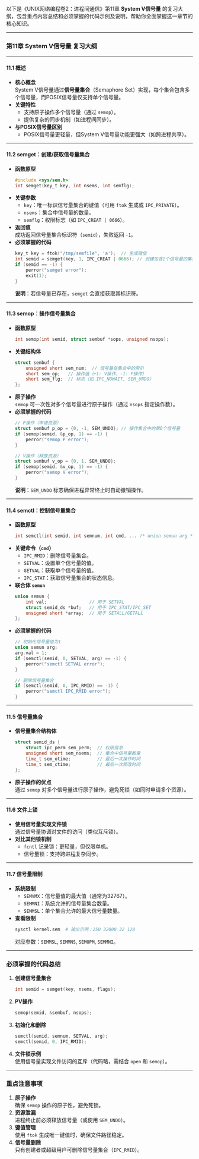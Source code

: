 以下是《UNIX网络编程卷2：进程间通信》第11章 **System V信号量** 的复习大纲，包含重点内容总结和必须掌握的代码示例及说明，帮助你全面掌握这一章节的核心知识。

---

### **第11章 System V信号量 复习大纲**

---

#### **11.1 概述**
- **核心概念**  
  System V信号量通过**信号量集合**（Semaphore Set）实现，每个集合包含多个信号量，而POSIX信号量仅支持单个信号量。
- **关键特性**  
  - 支持原子操作多个信号量（通过 `semop`）。
  - 提供复杂的同步机制（如进程间同步）。
- **与POSIX信号量区别**  
  - POSIX信号量更轻量，但System V信号量功能更强大（如跨进程共享）。

---

#### **11.2 semget：创建/获取信号量集合**
- **函数原型**  
  ```c
  #include <sys/sem.h>
  int semget(key_t key, int nsems, int semflg);
  ```
- **关键参数**  
  - `key`：唯一标识信号量集合的键值（可用 `ftok` 生成或 `IPC_PRIVATE`）。
  - `nsems`：集合中信号量的数量。
  - `semflg`：权限标志（如 `IPC_CREAT | 0666`）。
- **返回值**  
  成功返回信号量集合标识符（`semid`），失败返回 `-1`。
- **必须掌握的代码**  
  ```c
  key_t key = ftok("/tmp/semfile", 'a');  // 生成键值
  int semid = semget(key, 1, IPC_CREAT | 0666); // 创建包含1个信号量的集合
  if (semid == -1) {
      perror("semget error");
      exit(1);
  }
  ```
  **说明**：若信号量已存在，`semget` 会直接获取其标识符。

---

#### **11.3 semop：操作信号量集合**
- **函数原型**  
  ```c
  int semop(int semid, struct sembuf *sops, unsigned nsops);
  ```
- **关键结构体**  
  ```c
  struct sembuf {
      unsigned short sem_num;  // 信号量在集合中的索引
      short sem_op;   // 操作值（+1: V操作，-1: P操作）
      short sem_flg;  // 标志（如 IPC_NOWAIT, SEM_UNDO）
  };
  ```
- **原子操作**  
  `semop` 可一次性对多个信号量进行原子操作（通过 `nsops` 指定操作数）。
- **必须掌握的代码**  
  ```c
  // P操作（申请资源）
  struct sembuf p_op = {0, -1, SEM_UNDO}; // 操作集合中的第0个信号量
  if (semop(semid, &p_op, 1) == -1) {
      perror("semop P error");
  }

  // V操作（释放资源）
  struct sembuf v_op = {0, 1, SEM_UNDO};
  if (semop(semid, &v_op, 1) == -1) {
      perror("semop V error");
  }
  ```
  **说明**：`SEM_UNDO` 标志确保进程异常终止时自动撤销操作。

---

#### **11.4 semctl：控制信号量集合**
- **函数原型**  
  ```c
  int semctl(int semid, int semnum, int cmd, ... /* union semun arg */);
  ```
- **关键命令（`cmd`）**  
  - `IPC_RMID`：删除信号量集合。
  - `SETVAL`：设置单个信号量的值。
  - `GETVAL`：获取单个信号量的值。
  - `IPC_STAT`：获取信号量集合的状态信息。
- **联合体 `semun`**  
  ```c
  union semun {
      int val;                // 用于 SETVAL
      struct semid_ds *buf;   // 用于 IPC_STAT/IPC_SET
      unsigned short *array;  // 用于 SETALL/GETALL
  };
  ```
- **必须掌握的代码**  
  ```c
  // 初始化信号量值为1
  union semun arg;
  arg.val = 1;
  if (semctl(semid, 0, SETVAL, arg) == -1) {
      perror("semctl SETVAL error");
  }

  // 删除信号量集合
  if (semctl(semid, 0, IPC_RMID) == -1) {
      perror("semctl IPC_RMID error");
  }
  ```

---

#### **11.5 信号量集合**
- **信号量集合结构体**  
  ```c
  struct semid_ds {
      struct ipc_perm sem_perm;  // 权限信息
      unsigned short sem_nsems;  // 集合中信号量数量
      time_t sem_otime;          // 最后一次操作时间
      time_t sem_ctime;          // 最后一次修改时间
  };
  ```
- **原子操作的优点**  
  通过 `semop` 对多个信号量进行原子操作，避免死锁（如同时申请多个资源）。

---

#### **11.6 文件上锁**
- **使用信号量实现文件锁**  
  通过信号量协调对文件的访问（类似互斥锁）。
- **对比其他锁机制**  
  - `fcntl` 记录锁：更轻量，但仅限单机。
  - 信号量锁：支持跨进程复杂同步。

---

#### **11.7 信号量限制**
- **系统限制**  
  - `SEMVMX`：信号量值的最大值（通常为32767）。
  - `SEMMNI`：系统允许的信号量集合数量。
  - `SEMMSL`：单个集合允许的最大信号量数量。
- **查看限制**  
  ```bash
  sysctl kernel.sem  # 输出示例：250 32000 32 128
  ```
  对应参数：`SEMMSL`, `SEMMNS`, `SEMOPM`, `SEMMNI`。

---

### **必须掌握的代码总结**
1. **创建信号量集合**  
   ```c
   int semid = semget(key, nsems, flags);
   ```
2. **PV操作**  
   ```c
   semop(semid, &sembuf, nsops);
   ```
3. **初始化和删除**  
   ```c
   semctl(semid, semnum, SETVAL, arg);
   semctl(semid, 0, IPC_RMID);
   ```
4. **文件锁示例**  
   使用信号量实现文件访问的互斥（代码略，需结合 `open` 和 `semop`）。

---

### **重点注意事项**
1. **原子操作**  
   确保 `semop` 操作的原子性，避免死锁。
2. **资源泄漏**  
   进程终止前必须释放信号量（或使用 `SEM_UNDO`）。
3. **键值管理**  
   使用 `ftok` 生成唯一键值时，确保文件路径稳定。
4. **信号量删除**  
   只有创建者或超级用户可删除信号量集合（`IPC_RMID`）。
